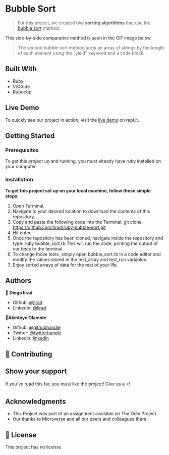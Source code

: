 # Bubble Sort

> For this project, we created two **sorting algorithms** that use the [bubble sort](https://en.wikipedia.org/wiki/Bubble_sort) method.

This side-by-side comparative method is seen in the GIF image below.

> The second bubble sort method sorts an array of strings by the length of each element using the "yield" keyword and a code block.

## Built With

- Ruby
- VSCode
- Rubocop

## Live Demo

To quickly see our project in action, visit the [live demo](https://repl.it/@lirad/ruby-bubble-sort) on repl.it.

## Getting Started

### Prerequisites

To get this project up and running, you must already have ruby installed on your computer.

### Installation

**To get this project set up on your local machine, follow these simple steps:**

1. Open Terminal.
2. Navigate to your desired location to download the contents of this repository.
3. Copy and paste the following code into the Terminal:
    git clone https://github.com/lirad/ruby-bubble-sort.git
4. Hit enter.
5. Once the repository has been cloned, navigate inside the repository and type:
    ruby bubble_sort.rb
    This will run the code, printing the output of our tests to the terminal.
6. To change those tests, simply open bubble_sort.rb in a code editor and modify the values stored in the test_array and test_run variables.
6. Enjoy sorted arrays of data for the rest of your life.

## Authors

:bust_in_silhouette: **Diego lirad**
- Github: [@lirad](https://github.com/lirad)
- LinkedIn: [@lirad](https://www.linkedin.com/in/diegoalira/)

:bust_in_silhouette:**Akintoye Olamide**
- Github: [@githubhandle](https://github.com/AkintoyeOlamide)
- Twitter: [@twitterhandle](https://twitter.com/@toshactL)
- Linkedin: [linkedin](https://www.linkedin.com/in/akintoye-olamide-baa80b1a4/)
## :handshake: Contributing

## Show your support
If you've read this far, you must like the project! Give us a :star:️!
## Acknowledgments
- This Project was part of an assignment available on The Odin Project.
- Our thanks to Microverse and all our peers and colleagues there.
## :memo: License
This project has no license